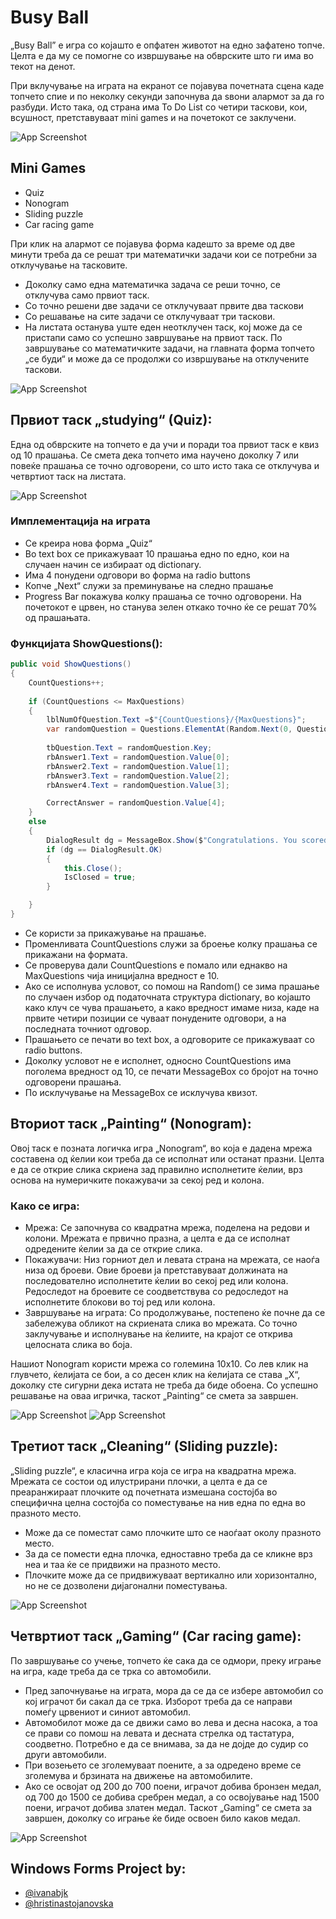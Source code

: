 
# Busy Ball

„Busy Ball” е игра со којашто е опфатен животот на едно зафатено топче. Целта е да му се помогне со извршување на обврските што ги има во текот на денот.

При вклучување на играта на екранот се појавува почетната сцена каде топчето спие и по неколку секунди започнува да ѕвони алармот за да го разбуди. Исто така, од страна има To Do List со четири таскови, кои, всушност, претставуваат mini games и на почетокот се заклучени. 

![App Screenshot](https://snipboard.io/lLEW90.jpg )

## Mini Games

- Quiz
- Nonogram
- Sliding puzzle
- Car racing game

При клик на алармот се појавува форма кадешто за време од две минути треба да се решат три математички задачи кои се потребни за отклучување на тасковите. 
- Доколку само една математичка задача се реши точно, се отклучува само првиот таск. 
- Со точно решени две задачи се отклучуваат првите два таскови 
- Со решавање на сите задачи се отклучуваат три таскови. 
- На листата останува уште еден неотклучен таск, кој може да се пристапи само со успешно завршување на првиот таск.
По завршување со математичките задачи, на главната форма топчето „се буди“ и може да се продолжи со извршување на отклучените таскови.

![App Screenshot](https://snipboard.io/KDslhP.jpg)

## Првиот таск „studying“ (Quiz):

Една од обврските на топчето е да учи и поради тоа првиот таск е квиз од 10 прашања. Се смета дека топчето има научено доколку 7 или повеќе прашања се точно одговорени, со што исто така се отклучува и четвртиот таск на листата. 

![App Screenshot](https://snipboard.io/bj6SBR.jpg)

### Имплементација на играта
- Се креира нова форма „Quiz“ 
- Во text box се прикажуваат 10 прашања едно по едно, кои на случаен начин се избираат од dictionary. 
- Има 4 понудени одговори во форма на radio buttons
- Копче „Next“ служи за преминување на следно прашање
- Progress Bar покажува колку прашања се точно одговорени. На почетокот е црвен, но станува зелен откако точно ќе се решат 70% од прашањата.

### Функцијата ShowQuestions(): 

```c#
public void ShowQuestions()
{
    CountQuestions++;
            
    if (CountQuestions <= MaxQuestions)
    {
        lblNumOfQuestion.Text =$"{CountQuestions}/{MaxQuestions}";
        var randomQuestion = Questions.ElementAt(Random.Next(0, Questions.Count));
                
        tbQuestion.Text = randomQuestion.Key;
        rbAnswer1.Text = randomQuestion.Value[0];
        rbAnswer2.Text = randomQuestion.Value[1];
        rbAnswer3.Text = randomQuestion.Value[2];
        rbAnswer4.Text = randomQuestion.Value[3];

        CorrectAnswer = randomQuestion.Value[4];
    }
    else
    {
        DialogResult dg = MessageBox.Show($"Congratulations. You scored: {Score}", "", MessageBoxButtons.OK);
        if (dg == DialogResult.OK)
        {
            this.Close();
            IsClosed = true;
        }

    }
}
```

- Се користи за прикажување на прашање. 
- Променливата CountQuestions служи за броење колку прашања се прикажани на формата. 
- Се проверува дали CountQuestions е помало или еднакво на MaxQuestions чија иницијална вредност е 10. 
- Ако се исполнува условот, со помош на Random() се зима прашање по случаен избор од податочната структура dictionary, во којашто како клуч се чува прашањето, а како вредност имаме низа, каде на првите четири позиции се чуваат понудените одговори, а на последната точниот одговор.  
- Прашањето се печати во text box, а одговорите се прикажуваат со radio buttons. 
- Доколку условот не е исполнет, односно CountQuestions има поголема вредност од 10, се печати MessageBox со бројот на точно одговорени прашања. 
- По исклучување на MessageBox се исклучува квизот.

## Вториот таск „Painting“ (Nonogram):

Овој таск е позната логичка игра „Nonogram“, во која е дадена мрежа составена од ќелии кои треба да се исполнат или останат празни. Целта е да се открие слика скриена зад правилно исполнетите ќелии, врз основа на нумеричките покажувачи за секој ред и колона.

### Како се игра:
- Мрежа: Се започнува со квадратна мрежа, поделена на редови и колони. Мрежата е првично празна, а целта е да се исполнат одредените ќелии за да се открие слика.
- Покажувачи: Низ горниот дел и левата страна на мрежата, се наоѓа низа од броеви. Овие броеви ја претставуваат должината на последователно исполнетите ќелии во секој ред или колона. Редоследот на броевите се соодветствува со редоследот на исполнетите блокови во тој ред или колона.
- Завршување на играта: Со продолжување, постепено ќе почне да се забележува обликот на скриената слика во мрежата. Со точно заклучување и исполнување на ќелиите, на крајот се открива целосната слика во боја.

Нашиот Nonogram  користи мрежа со големина 10x10. Со лев клик на глувчето, ќелијата се бои, а со десен клик на ќелијата се става „X“, доколку сте сигурни дека истата не треба да биде обоена. Со успешно решавање на оваа игричка, таскот „Painting“ се смета за завршен.

![App Screenshot](https://snipboard.io/q5sWaN.jpg)
![App Screenshot](https://snipboard.io/XdsTkc.jpg)

## Третиот таск „Cleaning“ (Sliding puzzle):

„Sliding puzzle“, е класична игра која се игра на квадратна мрежа. 
Мрежата се состои од илустрирани плочки, а целта е да се преаранжираат плочките од почетната измешана состојба во специфична целна состојба со поместување на нив една по една во празното место.
- Може да се поместат само плочките што се наоѓаат околу празното место. 
- За да се помести една плочка, едноставно треба да се кликне врз неа и таа ќе се придвижи на прaзното место. 
- Плочките може да се придвижуваат вертикално или хоризонтално, но не се дозволени дијагонални поместувања.

![App Screenshot](https://snipboard.io/INSdPK.jpg)

## Четвртиот таск „Gaming“ (Car racing game):

По завршување со учење, топчето ќе сака да се одмори, преку играње на игра, каде треба да се трка со автомобили.  
- Пред започнување на играта, мора да се да се избере автомобил со кој играчот би сакал да се трка. Изборот треба да се направи  помеѓу црвениот и синиот автомобил. 
- Автомобилот може да се движи само во лева и десна насока, а тоа се прави со помош на левата и десната стрелка од тастатура, соодветно. Потребно е да се внимава, за да не дојде до судир со други автомобили. 
- При возењето се зголемуваат поените, а за одредено време се зголемува и брзината на движење на автомобилите. 
- Ако се освојат од 200 до 700 поени, играчот добива бронзен медал, од 700 до 1500 се добива сребрен медал, а со освојување над 1500 поени, играчот добива златен медал.
Таскот „Gaming“ се смета за завршен, доколку со играње ќе биде освоен било каков медал. 

![App Screenshot](https://snipboard.io/IwNn7d.jpg)


## Windows Forms Project by:

- [@ivanabjk](https://www.github.com/ivanabjk)
- [@hristinastojanovska](https://www.github.com/hristinastojanovska)
